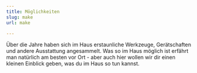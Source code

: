 ```yaml
---
title: Möglichkeiten
slug: make
url: make

---
```


Über die Jahre haben sich im Haus erstaunliche Werkzeuge, Gerätschaften und andere Ausstattung angesammelt. Was so im Haus möglich ist erfährt man natürlich am besten vor Ort - aber auch hier wollen wir dir einen kleinen Einblick geben, was du im Haus so tun kannst.